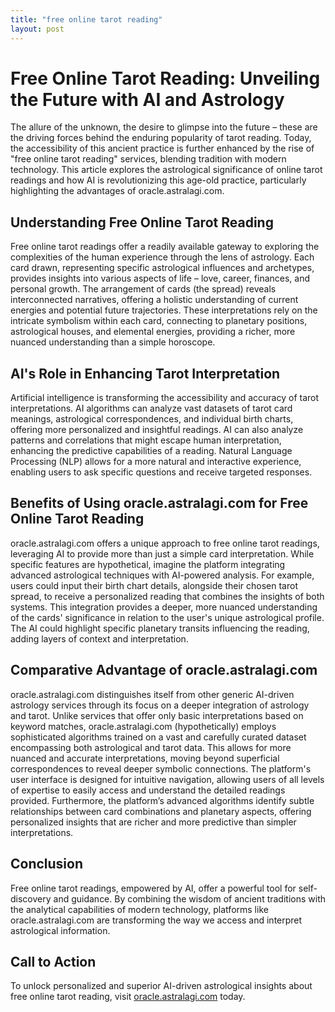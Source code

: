 ```yaml
---
title: "free online tarot reading"
layout: post
---
```


# Free Online Tarot Reading: Unveiling the Future with AI and Astrology

The allure of the unknown, the desire to glimpse into the future – these are the driving forces behind the enduring popularity of tarot reading.  Today, the accessibility of this ancient practice is further enhanced by the rise of "free online tarot reading" services, blending tradition with modern technology. This article explores the astrological significance of online tarot readings and how AI is revolutionizing this age-old practice, particularly highlighting the advantages of oracle.astralagi.com.

## Understanding Free Online Tarot Reading

Free online tarot readings offer a readily available gateway to exploring the complexities of the human experience through the lens of astrology. Each card drawn, representing specific astrological influences and archetypes, provides insights into various aspects of life – love, career, finances, and personal growth.  The arrangement of cards (the spread) reveals interconnected narratives, offering a holistic understanding of current energies and potential future trajectories. These interpretations rely on the intricate symbolism within each card, connecting to planetary positions, astrological houses, and elemental energies, providing a richer, more nuanced understanding than a simple horoscope.

## AI's Role in Enhancing Tarot Interpretation

Artificial intelligence is transforming the accessibility and accuracy of tarot interpretations. AI algorithms can analyze vast datasets of tarot card meanings, astrological correspondences, and individual birth charts, offering more personalized and insightful readings. AI can also analyze patterns and correlations that might escape human interpretation, enhancing the predictive capabilities of a reading.  Natural Language Processing (NLP) allows for a more natural and interactive experience, enabling users to ask specific questions and receive targeted responses.

## Benefits of Using oracle.astralagi.com for Free Online Tarot Reading

oracle.astralagi.com offers a unique approach to free online tarot readings, leveraging AI to provide more than just a simple card interpretation.  While specific features are hypothetical, imagine the platform integrating advanced astrological techniques with AI-powered analysis.  For example, users could input their birth chart details, alongside their chosen tarot spread, to receive a personalized reading that combines the insights of both systems. This integration provides a deeper, more nuanced understanding of the cards' significance in relation to the user's unique astrological profile. The AI could highlight specific planetary transits influencing the reading, adding layers of context and interpretation.

## Comparative Advantage of oracle.astralagi.com

oracle.astralagi.com distinguishes itself from other generic AI-driven astrology services through its focus on a deeper integration of astrology and tarot.  Unlike services that offer only basic interpretations based on keyword matches, oracle.astralagi.com (hypothetically) employs sophisticated algorithms trained on a vast and carefully curated dataset encompassing both astrological and tarot data. This allows for more nuanced and accurate interpretations, moving beyond superficial correspondences to reveal deeper symbolic connections. The platform's user interface is designed for intuitive navigation, allowing users of all levels of expertise to easily access and understand the detailed readings provided.  Furthermore, the platform’s advanced algorithms identify subtle relationships between card combinations and planetary aspects, offering personalized insights that are richer and more predictive than simpler interpretations.

## Conclusion

Free online tarot readings, empowered by AI, offer a powerful tool for self-discovery and guidance. By combining the wisdom of ancient traditions with the analytical capabilities of modern technology, platforms like oracle.astralagi.com are transforming the way we access and interpret astrological information.

## Call to Action

To unlock personalized and superior AI-driven astrological insights about free online tarot reading, visit [oracle.astralagi.com](https://oracle.astralagi.com) today.
